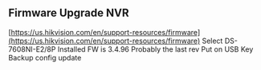 


## Firmware Upgrade NVR
[https://us.hikvision.com/en/support-resources/firmware](https://us.hikvision.com/en/support-resources/firmware)
Select DS-7608NI-E2/8P
Installed FW is 3.4.96 Probably the last rev
Put on USB Key
Backup config
update

##
<!--stackedit_data:
eyJoaXN0b3J5IjpbMTE5Mzc3NzA4MSwxODA5MTgzMDFdfQ==
-->